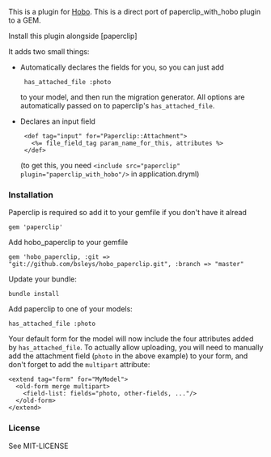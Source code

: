 This is a plugin for [Hobo](http://hobocentral.net).
This is a direct port of paperclip_with_hobo plugin to a GEM.

Install this plugin alongside [paperclip]

It adds two small things:

 - Automatically declares the fields for you, so you can just add
 
        has_attached_file :photo

   to your model, and then run the migration generator.   All options
   are automatically passed on to paperclip's `has_attached_file`.
   
 - Declares an input field
 
        <def tag="input" for="Paperclip::Attachment">
          <%= file_field_tag param_name_for_this, attributes %>
        </def>
        
   (to get this, you need `<include src="paperclip" plugin="paperclip_with_hobo"/>` in application.dryml)


### Installation

Paperclip is required so add it to your gemfile if you don't have it alread

    gem 'paperclip'
    
Add hobo_paperclip to your gemfile

	gem 'hobo_paperclip, :git => "git://github.com/bsleys/hobo_paperclip.git", :branch => "master"
    
Update your bundle:

    bundle install

Add paperclip to one of your models:

    has_attached_file :photo

Your default form for the model will now include the four attributes
added by `has_attached_file`.  To actually allow uploading, you will
need to manually add the attachment field (`photo` in the above example)
to your form, and don't forget to add the `multipart` attribute:

    <extend tag="form" for="MyModel">
      <old-form merge multipart>
        <field-list: fields="photo, other-fields, ..."/>
      </old-form>
    </extend>

### License

See MIT-LICENSE

